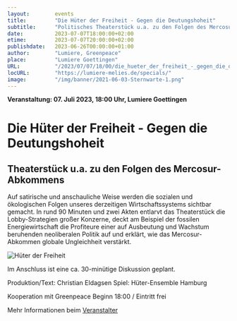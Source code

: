 ```yaml
---
layout:        events
title:         "Die Hüter der Freiheit - Gegen die Deutungshoheit"
subtitle:      "Politisches Theaterstück u.a. zu den Folgen des Mercosur-Abkommens"
date:          2023-07-07T18:00:00+02:00
etime:         2023-07-07T20:00:00+02:00
publishdate:   2023-06-26T00:00:00+01:00
author:        "Lumiere, Greenpeace"
place:         "Lumiere Goettingen"
URL:           "/2023/07/07/18/00/die_hueter_der_freiheit_-_gegen_die_deutungshoheit"
locURL:        "https://lumiere-melies.de/specials/"
image:         "/img/banner/2021-06-03-Sternwarte-1.png"
---
```


**Veranstaltung: 07. Juli 2023, 18:00 Uhr, Lumiere Goettingen**

Die Hüter der Freiheit - Gegen die Deutungshoheit
===========

Theaterstück u.a. zu den Folgen des Mercosur-Abkommens
-----------
Auf satirische und anschauliche Weise werden die sozialen und ökologischen Folgen unseres derzeitigen Wirtschaftssystems sichtbar gemacht. In rund 90 Minuten und zwei Akten entlarvt das Theaterstück die Lobby-Strategien großer Konzerne, deckt am Beispiel der fossilen Energiewirtschaft die Profiteure einer auf Ausbeutung und Wachstum beruhenden neoliberalen Politik auf und erklärt, wie das Mercosur-Abkommen globale Ungleichheit verstärkt. 

![Hüter der Freiheit](/img/event/2023-07-07-Hüter_der_Freiheit.jpg)

Im Anschluss ist eine ca. 30-minütige Diskussion geplant. 

Produktion/Text: Christian Eldagsen 
Spiel: Hüter-Ensemble Hamburg

Kooperation mit Greenpeace 
Beginn 18:00  / Eintritt frei

Mehr Informationen beim [Veranstalter](https://lumiere-melies.de/specials/)
